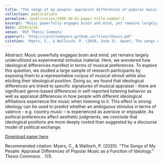 ```yaml
---
title: "The songs of my people: appraisal differences of popular music as a function of ideology"
collection: publications
permalink: /publication/2009-10-01-paper-title-number-2
excerpt: 'Music powerfully engages brain and mind, yet remains largely underutilized as experimental stimulus material. Here, we wondered how ideological differences manifest in terms of musical preferences. To explore this question, we studied a large sample of research participants by exposing them to a representative corpus of musical stimuli while also eliciting their ideological position. Doing so, we found that ideological differences are linked to specific signatures of musical appraisal - there are significant genre-based differences in self-reported listening behavior as well as appraisal differences in how people with different ideological affiliations experience the music when listening to it. This effect is strong: ideology can be used to predict whether an ambiguous stimulus in terms of valence - e.g. country music – is experienced as aversive or enjoyable. As political preferences affect aesthetic judgments, we conclude that ideological positions are more deeply rooted than suggested by a discourse model of political exchange.'
date: 2020/4/28
venue: 'OSF Thesis Commons'
paperurl: 'http://carolinemyers.github.io/files/thesis.pdf'
citation: 'Myers, C., & Wallisch, P. (2020, June 3). &quot; The songs of my people: appraisal differences of popular music as a function of ideology. &quot; <i> https://doi.org/10.31237/osf.io/rhbyq. 1</i>. 1(1).'
---
```

Abstract: Music powerfully engages brain and mind, yet remains largely underutilized as experimental stimulus material. Here, we wondered how ideological differences manifest in terms of musical preferences. To explore this question, we studied a large sample of research participants by exposing them to a representative corpus of musical stimuli while also eliciting their ideological position. Doing so, we found that ideological differences are linked to specific signatures of musical appraisal - there are significant genre-based differences in self-reported listening behavior as well as appraisal differences in how people with different ideological affiliations experience the music when listening to it. This effect is strong: ideology can be used to predict whether an ambiguous stimulus in terms of valence - e.g. country music – is experienced as aversive or enjoyable. As political preferences affect aesthetic judgments, we conclude that ideological positions are more deeply rooted than suggested by a discourse model of political exchange.

[Download paper here](http://carolinemyers.github.io/files/thesis.pdf)

Recommended citation: Myers, C., & Wallisch, P. (2020). "The Songs of My People: Appraisal Differences of Popular Music as a Function of Ideology." <i>Thesis Commons. </i>. 1(1).
